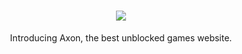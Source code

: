 <h1 align="center"><img src="https://cdn.playaxon.games/playaxonwide.png"></img></h1>
<div align="center">
Introducing Axon, the best unblocked games website.
</div>
